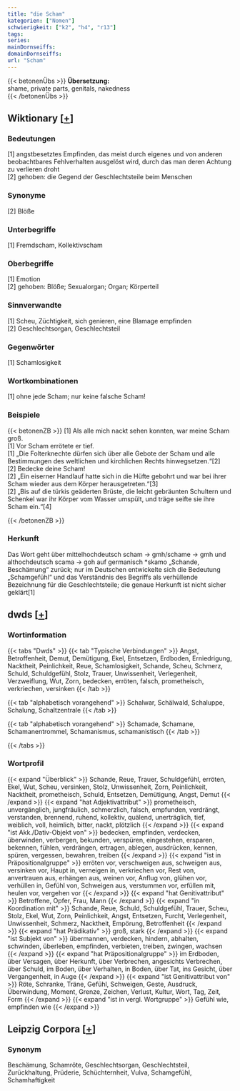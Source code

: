 ```yaml
---
title: "die Scham"
kategorien: ["Nomen"]
schwierigkeit: ["k2", "h4", "r13"]
tags:
series:
mainDornseiffs:
domainDornseiffs:
url: "Scham"
---
```


{{< betonenÜbs >}}
**Übersetzung:**  
shame, private parts, genitals, nakedness  
{{< /betonenÜbs >}}

## Wiktionary [[+](https://de.wiktionary.org/wiki/Scham)]

### Bedeutungen
[1] angstbesetztes Empfinden, das meist durch eigenes und von anderen beobachtbares Fehlverhalten ausgelöst wird, durch das man deren Achtung zu verlieren droht  
[2] gehoben: die Gegend der Geschlechtsteile beim Menschen  

### Synonyme
[2] Blöße  

### Unterbegriffe
[1] Fremdscham, Kollektivscham  

### Oberbegriffe
[1] Emotion  
[2] gehoben: Blöße; Sexualorgan; Organ; Körperteil  

### Sinnverwandte
[1] Scheu, Züchtigkeit, sich genieren, eine Blamage empfinden  
[2] Geschlechtsorgan, Geschlechtsteil  

### Gegenwörter
[1] Schamlosigkeit  

### Wortkombinationen
[1] ohne jede Scham; nur keine falsche Scham!  

### Beispiele
{{< betonenZB >}}
[1] Als alle mich nackt sehen konnten, war meine Scham groß.  
[1] Vor Scham errötete er tief.  
[1] „Die Folterknechte dürfen sich über alle Gebote der Scham und alle Bestimmungen des weltlichen und kirchlichen Rechts hinwegsetzen.“[2]  
[2] Bedecke deine Scham!  
[2] „Ein eiserner Handlauf hatte sich in die Hüfte gebohrt und war bei ihrer Scham wieder aus dem Körper herausgetreten.“[3]  
[2] „Bis auf die türkis geäderten Brüste, die leicht gebräunten Schultern und Schenkel war ihr Körper vom Wasser umspült, und träge seifte sie ihre Scham ein.“[4]  

{{< /betonenZB >}}
### Herkunft
Das Wort geht über mittelhochdeutsch scham → gmh/schame → gmh und althochdeutsch scama → goh auf germanisch *skamo „Schande, Beschämung“ zurück; nur im Deutschen entwickelte sich die Bedeutung „Schamgefühl“ und das Verständnis des Begriffs als verhüllende Bezeichnung für die Geschlechtsteile; die genaue Herkunft ist nicht sicher geklärt[1]  



## dwds [[+](https://www.dwds.de/wb/Scham)]

### Wortinformation
{{< tabs "Dwds" >}}
{{< tab "Typische Verbindungen" >}}
Angst, Betroffenheit, Demut, Demütigung, Ekel, Entsetzen, Erdboden, Erniedrigung, Nacktheit, Peinlichkeit, Reue, Schamlosigkeit, Schande, Scheu, Schmerz, Schuld, Schuldgefühl, Stolz, Trauer, Unwissenheit, Verlegenheit, Verzweiflung, Wut, Zorn, bedecken, erröten, falsch, prometheisch, verkriechen, versinken
{{< /tab >}}

{{< tab "alphabetisch vorangehend" >}}
Schalwar, Schälwald, Schaluppe, Schalung, Schaltzentrale
{{< /tab >}}

{{< tab "alphabetisch vorangehend" >}}
Schamade, Schamane, Schamanentrommel, Schamanismus, schamanistisch
{{< /tab >}}

{{< /tabs >}}

### Wortprofil
{{< expand "Überblick" >}} Schande, Reue, Trauer, Schuldgefühl, erröten, Ekel, Wut, Scheu, versinken, Stolz, Unwissenheit, Zorn, Peinlichkeit, Nacktheit, prometheisch, Schuld, Entsetzen, Demütigung, Angst, Demut {{< /expand >}}
{{< expand "hat Adjektivattribut" >}} prometheisch, unvergänglich, jungfräulich, schmerzlich, falsch, empfunden, verdrängt, verstanden, brennend, ruhend, kollektiv, quälend, unerträglich, tief, weiblich, voll, heimlich, bitter, nackt, plötzlich {{< /expand >}}
{{< expand "ist Akk./Dativ-Objekt von" >}} bedecken, empfinden, verdecken, überwinden, verbergen, bekunden, verspüren, eingestehen, ersparen, bekennen, fühlen, verdrängen, ertragen, ablegen, ausdrücken, kennen, spüren, vergessen, bewahren, treiben {{< /expand >}}
{{< expand "ist in Präpositionalgruppe" >}} erröten vor, verschweigen aus, schweigen aus, versinken vor, Haupt in, verneigen in, verkriechen vor, Rest von, anvertrauen aus, erhängen aus, weinen vor, Anflug von, glühen vor, verhüllen in, Gefühl von, Schweigen aus, verstummen vor, erfüllen mit, heulen vor, vergehen vor {{< /expand >}}
{{< expand "hat Genitivattribut" >}} Betroffene, Opfer, Frau, Mann {{< /expand >}}
{{< expand "in Koordination mit" >}} Schande, Reue, Schuld, Schuldgefühl, Trauer, Scheu, Stolz, Ekel, Wut, Zorn, Peinlichkeit, Angst, Entsetzen, Furcht, Verlegenheit, Unwissenheit, Schmerz, Nacktheit, Empörung, Betroffenheit {{< /expand >}}
{{< expand "hat Prädikativ" >}} groß, stark {{< /expand >}}
{{< expand "ist Subjekt von" >}} übermannen, verdecken, hindern, abhalten, schwinden, überleben, empfinden, verbieten, treiben, zwingen, wachsen {{< /expand >}}
{{< expand "hat Präpositionalgruppe" >}} im Erdboden, über Versagen, über Herkunft, über Verbrechen, angesichts Verbrechen, über Schuld, im Boden, über Verhalten, in Boden, über Tat, ins Gesicht, über Vergangenheit, in Auge {{< /expand >}}
{{< expand "ist Genitivattribut von" >}} Röte, Schranke, Träne, Gefühl, Schweigen, Geste, Ausdruck, Überwindung, Moment, Grenze, Zeichen, Verlust, Kultur, Wort, Tag, Zeit, Form {{< /expand >}}
{{< expand "ist in vergl. Wortgruppe" >}} Gefühl wie, empfinden wie {{< /expand >}}

## Leipzig Corpora [[+](https://corpora.uni-leipzig.de/en/res?word=Scham&corpusId=deu_newscrawl-public_2018)]


### Synonym
Beschämung, Schamröte, Geschlechtsorgan, Geschlechtsteil, Zurückhaltung, Prüderie, Schüchternheit, Vulva, Schamgefühl, Schamhaftigkeit

